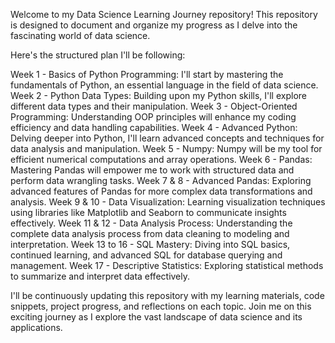 Welcome to my Data Science Learning Journey repository! This repository is designed to document and organize my progress as I delve into 
the fascinating world of data science. 

Here's the structured plan I'll be following:

Week 1 - Basics of Python Programming: I'll start by mastering the fundamentals of Python, an essential language in the field of data science.
Week 2 - Python Data Types: Building upon my Python skills, I'll explore different data types and their manipulation.
Week 3 - Object-Oriented Programming: Understanding OOP principles will enhance my coding efficiency and data handling capabilities.
Week 4 - Advanced Python: Delving deeper into Python, I'll learn advanced concepts and techniques for data analysis and manipulation.
Week 5 - Numpy: Numpy will be my tool for efficient numerical computations and array operations.
Week 6 - Pandas: Mastering Pandas will empower me to work with structured data and perform data wrangling tasks.
Week 7 & 8 - Advanced Pandas: Exploring advanced features of Pandas for more complex data transformations and analysis.
Week 9 & 10 - Data Visualization: Learning visualization techniques using libraries like Matplotlib and Seaborn to communicate insights effectively.
Week 11 & 12 - Data Analysis Process: Understanding the complete data analysis process from data cleaning to modeling and interpretation.
Week 13 to 16 - SQL Mastery: Diving into SQL basics, continued learning, and advanced SQL for database querying and management.
Week 17 - Descriptive Statistics: Exploring statistical methods to summarize and interpret data effectively.

I'll be continuously updating this repository with my learning materials, code snippets, project progress, and reflections on each topic.
Join me on this exciting journey as I explore the vast landscape of data science and its applications.
